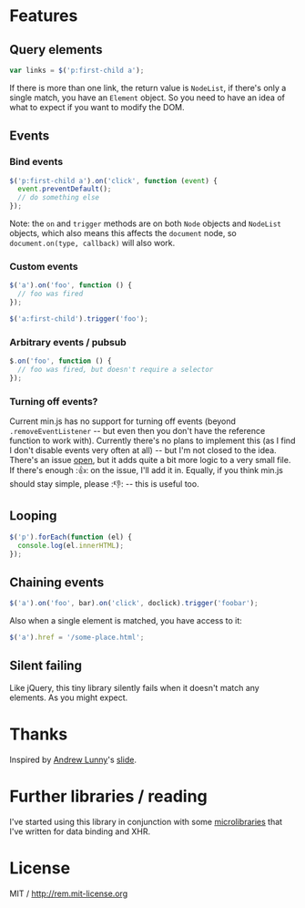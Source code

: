 # Features

## Query elements

```js
var links = $('p:first-child a');
```

If there is more than one link, the return value is `NodeList`, if there's only a single match, you have an `Element` object. So you need to have an idea of what to expect if you want to modify the DOM.

## Events

### Bind events

```js
$('p:first-child a').on('click', function (event) {
  event.preventDefault();
  // do something else
});
```

Note: the `on` and `trigger` methods are on both `Node` objects and `NodeList` objects, which also means this affects the `document` node, so `document.on(type, callback)` will also work.

### Custom events

```js
$('a').on('foo', function () {
  // foo was fired
});

$('a:first-child').trigger('foo');
```

### Arbitrary events / pubsub

```js
$.on('foo', function () {
  // foo was fired, but doesn't require a selector
});
```

### Turning off events?

Current min.js has no support for turning off events (beyond `.removeEventListener` -- but even then you don't have the reference function to work with). Currently there's no plans to implement this (as I find I don't disable events very often at all) -- but I'm not closed to the idea. There's an issue [open](#8), but it adds quite a bit more logic to a very small file. If there's enough ::thumbsup:: on the issue, I'll add it in. Equally, if you think min.js should stay simple, please ::thumbsdown:: -- this is useful too.

## Looping

```js
$('p').forEach(function (el) {
  console.log(el.innerHTML);
});
```

## Chaining events

```js
$('a').on('foo', bar).on('click', doclick).trigger('foobar');
```

Also when a single element is matched, you have access to it:

```js
$('a').href = '/some-place.html';
```

## Silent failing

Like jQuery, this tiny library silently fails when it doesn't match any elements. As you might expect.

# Thanks

Inspired by [Andrew Lunny](http://github.com/alunny)'s [slide](http://youtu.be/ssR7SKJfcG4?t=20m14s).

# Further libraries / reading

I've started using this library in conjunction with some [microlibraries](https://github.com/remy/libraries) that I've written for data binding and XHR.

# License

MIT / http://rem.mit-license.org
